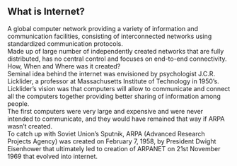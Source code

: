 ## What is Internet?

A global computer network providing a variety of information and communication facilities, consisting of interconnected networks using standardized communication protocols.\
Made up of large number of independently created networks that are fully distributed, has no central control and focuses on end-to-end connectivity.\
How, When and Where was it created?\
Seminal idea behind the internet was envisioned by psychologist J.C.R. Licklider, a professor at Massachusetts Institute of Technology in 1950’s.\
Licklider’s vision was that computers will allow to communicate and connect all the computers together providing better sharing of information among people.\
The first computers were very large and expensive and were never intended to communicate, and they would have remained that way if ARPA wasn’t created.\
To catch up with Soviet Union’s Sputnik, ARPA (Advanced Research Projects Agency) was created on February 7, 1958, by President Dwight Eisenhower that ultimately led to creation of ARPANET on 21st November 1969 that evolved into internet.
